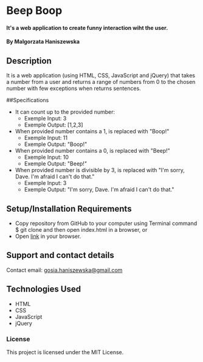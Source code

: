 # Beep Boop

#### It's a web application to create funny interaction wiht the user.

#### By Malgorzata Haniszewska

## Description
It is a web application (using HTML, CSS, JavaScript and jQuery) that takes a number from a user and returns a range of numbers from 0 to the chosen number with few exceptions when returns sentences.

##Specifications
* It can count up to the provided number:
  * Exemple Input: 3
  * Exemple Output: [1,2,3]
* When provided number contains a 1, is replaced with "Boop!"
  * Exemple Input: 11
  * Exemple Output: "Boop!"
* When provided number contains a 0, is replaced with "Beep!"
  * Exemple Input: 10
  * Exemple Output: "Beep!"
* When provided number is divisible by 3, is replaced with "I'm sorry, Dave. I'm afraid I can't do that."
  * Exemple Input: 3
  * Exemple Output: "I'm sorry, Dave. I'm afraid I can't do that."


## Setup/Installation Requirements

* Copy repository from GitHub to your computer using Terminal command $ git clone and then open index.html in a browser, or
* Open [link](https://yetka.github.io/Beep-Boop) in your browser.

## Support and contact details

Contact email: gosia.haniszewska@gmail.com

## Technologies Used

* HTML
* CSS
* JavaScript
* jQuery

### License

This project is licensed under the MIT License.
